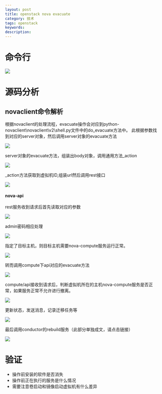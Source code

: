 ```yaml
---
layout: post
title: openstack nova evacuate
category: 技术
tags: openstack 
keywords: 
description: 
---
```


# 命令行 #

![](http://i.imgur.com/BcqFTIv.png)

# 源码分析 #

## novaclient命令解析 ##

根据novaclient的处理流程，evacuate操作会对应到python-novaclient\novaclient\v2\shell.py文件中的do_evacuate方法中。
此根据参数<server>找到对应的server对象，然后调用server对象的evacuate方法

![](http://i.imgur.com/myOkiUp.png)

server对象的evacuate方法，组装出body对象，调用通用方法_action

![](http://i.imgur.com/WBIh83a.png)

_action方法获取到虚拟机ID,组装url然后调用rest接口

![](http://i.imgur.com/HHX0Zes.png)

#### nova-api ####

rest服务收到请求后首先读取对应的参数

![](http://i.imgur.com/j4zujl7.png)

admin密码相应处理

![](http://i.imgur.com/8IRQbnF.png)

指定了目标主机，则目标主机需要nova-compute服务运行正常。

![](http://i.imgur.com/yYHEFZW.png)

转而调用compute下api对应的evacuate方法

![](http://i.imgur.com/nDrRh4t.png)

compute/api接收到请求后，判断虚拟机所在的主机nova-compute服务是否正常，如果服务正常不允许进行撤离。

![](http://i.imgur.com/zIufkWd.png)

更新状态，发送消息，记录迁移任务等

![](http://i.imgur.com/ajzvAhU.png)

最后调用conductor的rebuild服务（此部分单独成文，请点击链接）

![](http://i.imgur.com/15F79ob.png)

# 验证 #

- 操作前安装的软件是否消失
- 操作前正在执行的服务是什么情况
- 需要注意卷启动和镜像启动虚拟机有什么差异